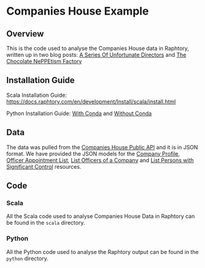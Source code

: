 # Companies House Example

## Overview
This is the code used to analyse the Companies House data in Raphtory, written up in two blog posts: [A Series Of Unfortunate Directors](https://www.raphtory.com/A-Series-of-Unfortunate-Directors/) and [The Chocolate NePPEtism Factory](https://www.raphtory.com/NHS-contracts/)

## Installation Guide

Scala Installation Guide: https://docs.raphtory.com/en/development/Install/scala/install.html

Python Installation Guide: [With Conda](https://docs.raphtory.com/en/development/Install/python/install_conda.html) and [Without Conda](https://docs.raphtory.com/en/development/Install/python/install_no_conda.html)

## Data

The data was pulled from the [Companies House Public API](https://developer-specs.company-information.service.gov.uk/) and it is in JSON format. 
We have provided the JSON models for the [Company Profile](https://developer-specs.company-information.service.gov.uk/companies-house-public-data-api/reference/company-profile), 
[Officer Appointment List](https://developer-specs.company-information.service.gov.uk/companies-house-public-data-api/reference/officer-appointments), 
[List Officers of a Company](https://developer-specs.company-information.service.gov.uk/companies-house-public-data-api/reference/officers/list) 
and [List Persons with Significant Control](https://developer-specs.company-information.service.gov.uk/companies-house-public-data-api/reference/persons-with-significant-control/list) resources.

## Code

### Scala
All the Scala code used to analyse Companies House Data in Raphtory can be found in the `scala` directory.

### Python
All the Python code used to analyse the Raphtory output can be found in the `python` directory.
